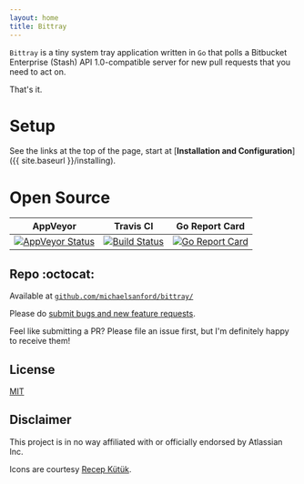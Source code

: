 ```yaml
---
layout: home
title: Bittray
---
```


`Bittray` is a tiny system tray application written in `Go` that polls a Bitbucket Enterprise (Stash) API 1.0-compatible
server for new pull requests that you need to act on.

That's it.

# Setup

See the links at the top of the page, start at [**Installation and Configuration**]({{ site.baseurl }}/installing).

# Open Source

|AppVeyor|Travis CI|Go Report Card|
|---|---|---|
|[![AppVeyor Status](https://ci.appveyor.com/api/projects/status/github/michaelsanford/bittray)](https://ci.appveyor.com/project/michaelsanford/bittray)|[![Build Status](https://travis-ci.org/michaelsanford/bittray.svg?branch=master)](https://travis-ci.org/michaelsanford/bittray)|[![Go Report Card](https://goreportcard.com/badge/github.com/michaelsanford/bittray?branch=master)](https://goreportcard.com/report/github.com/michaelsanford/bittray)|

## Repo :octocat:

Available at [`github.com/michaelsanford/bittray/`](https://github.com/michaelsanford/bittray)

Please do [submit bugs and new feature requests](https://github.com/michaelsanford/bittray/issues/new/choose).

Feel like submitting a PR? Please file an issue first, but I'm definitely happy to receive them!

## License

[MIT](https://github.com/michaelsanford/bittray/blob/master/LICENSE)

## Disclaimer

This project is in no way affiliated with or officially endorsed by Atlassian Inc.

Icons are courtesy [Recep Kütük](https://www.iconfinder.com/iconsets/bitsies).